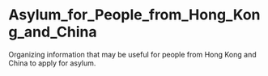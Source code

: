 # Asylum_for_People_from_Hong_Kong_and_China
Organizing information that may be useful for people from Hong Kong and China to apply for asylum.
